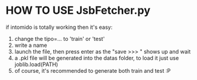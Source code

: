 # HOW TO USE JsbFetcher.py

if intomido is totally working then it's easy:
1. change the tipo=... to 'train' or 'test'
2. write a name
3. launch the file, then press enter as the "save >>>  " shows up and wait
4. a .pkl file will be generated into the datas folder, to load it just use joblib.load(PATH)
5. of course, it's recommended to generate both train and test :P